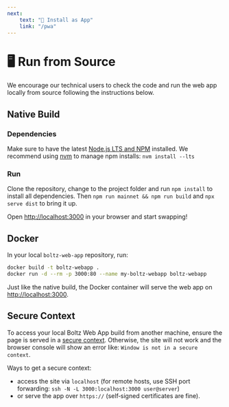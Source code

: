 ```yaml
---
next:
    text: "📲 Install as App"
    link: "/pwa"
---
```


# 🖥 Run from Source

We encourage our technical users to check the code and run the web app locally
from source following the instructions below.

## Native Build

### Dependencies

Make sure to have the latest
[Node.js LTS and NPM](https://docs.npmjs.com/downloading-and-installing-node-js-and-npm)
installed. We recommend using
[nvm](https://github.com/nvm-sh/nvm#install--update-script) to manage npm
installs: `nvm install --lts`

### Run

Clone the repository, change to the project folder and run `npm install` to
install all dependencies. Then `npm run mainnet && npm run build` and
`npx serve dist` to bring it up.

Open [http://localhost:3000](http://localhost:3000) in your browser and start
swapping!

## Docker

In your local `boltz-web-app` repository, run:

```bash
docker build -t boltz-webapp .
docker run -d --rm -p 3000:80 --name my-boltz-webapp boltz-webapp
```

Just like the native build, the Docker container will serve the web app on
[http://localhost:3000](http://localhost:3000).

## Secure Context

To access your local Boltz Web App build from another machine, ensure the page
is served in a
[secure context](https://developer.mozilla.org/en-US/docs/Web/Security/Secure_Contexts).
Otherwise, the site will not work and the browser console will show an error
like: `Window is not in a secure context`.

Ways to get a secure context:

- access the site via `localhost` (for remote hosts, use SSH port forwarding:
  `ssh -N -L 3000:localhost:3000 user@server`)
- or serve the app over `https://` (self‑signed certificates are fine).

